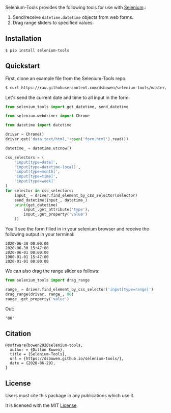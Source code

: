Selenium-Tools provides the following tools for use with [Selenium](https://selenium-python.readthedocs.io/).:

1. Send/receive `datetime.datetime` objects from web forms.
2. Drag range sliders to specified values.

## Installation

```
$ pip install selenium-tools
```

## Quickstart

First, clone an example file from the Selenium-Tools repo.

```bash
$ curl https://raw.githubusercontent.com/dsbowen/selenium-tools/master/form.html --output form.html
```

Let's send the current date and time to all input in the form.

```python
from selenium_tools import get_datetime, send_datetime

from selenium.webdriver import Chrome

from datetime import datetime

driver = Chrome()
driver.get('data:text/html,'+open('form.html').read())

datetime_ = datetime.utcnow()

css_selectors = (
    'input[type=date]',
    'input[type=datetime-local]',
    'input[type=month]',
    'input[type=time]',
    'input[type=week]'
)
for selector in css_selectors:
    input_ = driver.find_element_by_css_selector(selector)
    send_datetime(input_, datetime_)
    print(get_datetime(
        input_.get_attribute('type'), 
        input_.get_property('value')
    ))
```

You'll see the form filled in in your selenium browser and receive the following output in your terminal:

```
2020-06-30 00:00:00
2020-06-30 15:47:00
2020-06-01 00:00:00
1900-01-01 15:47:00
2020-01-01 00:00:00
```

We can also drag the range slider as follows:

```python
from selenium_tools import drag_range

range_ = driver.find_element_by_css_selector('input[type=range]')
drag_range(driver, range_, 80)
range_.get_property('value')
```

Out:

```
'80'
```

## Citation

```
@software{bowen2020selenium-tools,
  author = {Dillon Bowen},
  title = {Selenium-Tools},
  url = {https://dsbowen.github.io/selenium-tools/},
  date = {2020-06-29},
}
```

## License

Users must cite this package in any publications which use it.

It is licensed with the MIT [License](https://github.com/dsbowen/selenium-tools/blob/master/LICENSE).